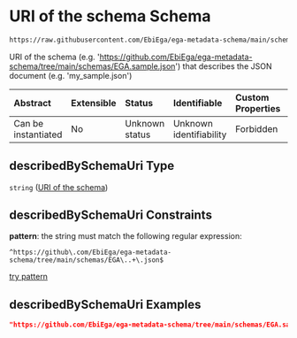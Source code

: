 # URI of the schema Schema

```txt
https://raw.githubusercontent.com/EbiEga/ega-metadata-schema/main/schemas/EGA.common-definitions.json#/definitions/schemaDescriptor/properties/describedBySchemaUri
```

URI of the schema (e.g. '<https://github.com/EbiEga/ega-metadata-schema/tree/main/schemas/EGA.sample.json>') that describes the JSON document (e.g. 'my\_sample.json')

| Abstract            | Extensible | Status         | Identifiable            | Custom Properties | Additional Properties | Access Restrictions | Defined In                                                                                           |
| :------------------ | :--------- | :------------- | :---------------------- | :---------------- | :-------------------- | :------------------ | :--------------------------------------------------------------------------------------------------- |
| Can be instantiated | No         | Unknown status | Unknown identifiability | Forbidden         | Allowed               | none                | [EGA.common-definitions.json\*](../../../schemas/EGA.common-definitions.json "open original schema") |

## describedBySchemaUri Type

`string` ([URI of the schema](ega-12-definitions-schema-descriptor-properties-uri-of-the-schema.md))

## describedBySchemaUri Constraints

**pattern**: the string must match the following regular expression:&#x20;

```regexp
^https://github\.com/EbiEga/ega-metadata-schema/tree/main/schemas/EGA\..+\.json$
```

[try pattern](https://regexr.com/?expression=%5Ehttps%3A%2F%2Fgithub%5C.com%2FEbiEga%2Fega-metadata-schema%2Ftree%2Fmain%2Fschemas%2FEGA%5C..%2B%5C.json%24 "try regular expression with regexr.com")

## describedBySchemaUri Examples

```json
"https://github.com/EbiEga/ega-metadata-schema/tree/main/schemas/EGA.sample.json"
```
